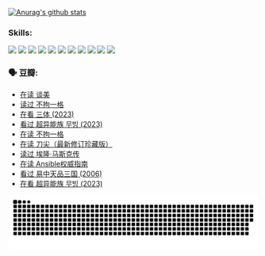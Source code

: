 
[![Anurag's github stats](https://github-readme-stats.vercel.app/api?username=w940853815)](https://github.com/anuraghazra/github-readme-stats)

### Skills:

<code><img height="32" src="https://cdn.jsdelivr.net/npm/simple-icons@v5/icons/python.svg"></code>
<code><img height="32" src="https://cdn.jsdelivr.net/npm/simple-icons@v5/icons/javascript.svg"></code>
<code><img height="32" src="https://cdn.jsdelivr.net/npm/simple-icons@v5/icons/django.svg"></code>
<code><img height="32" src="https://cdn.jsdelivr.net/npm/simple-icons@v5/icons/flask.svg"></code>
<code><img height="32" src="https://cdn.jsdelivr.net/npm/simple-icons@v5/icons/vuetify.svg"></code>
<code><img height="32" src="https://cdn.jsdelivr.net/npm/simple-icons@v5/icons/git.svg"></code>
<code><img height="32" src="https://cdn.jsdelivr.net/npm/simple-icons@v5/icons/docker.svg"></code>
<code><img height="32" src="https://cdn.jsdelivr.net/npm/simple-icons@v5/icons/postgresql.svg"></code>
<code><img height="32" src="https://cdn.jsdelivr.net/npm/simple-icons@v5/icons/elasticsearch.svg"></code>
<code><img height="32" src="https://cdn.jsdelivr.net/npm/simple-icons@v5/icons/macos.svg"></code>
<code><img height="32" src="https://cdn.jsdelivr.net/npm/simple-icons@v5/icons/linux.svg"></code>

### 🗣 豆瓣:

<!-- DOUBAN-ACTIVITIES:START -->
- [在读 谈美](https://www.douban.com/people/136069238/status/4560861771/?_i=12038618)
- [读过 不拘一格](https://www.douban.com/people/136069238/status/4560861445/?_i=12038618)
- [在看 三体‎ (2023)](https://www.douban.com/people/136069238/status/4558185093/?_i=12038618)
- [看过 超异能族 무빙‎ (2023)](https://www.douban.com/people/136069238/status/4556824186/?_i=12038618)
- [在读 不拘一格](https://www.douban.com/people/136069238/status/4541712161/?_i=12038618)
- [在读 刀尖（最新修订珍藏版）](https://www.douban.com/people/136069238/status/4541711339/?_i=12038618)
- [读过 埃隆·马斯克传](https://www.douban.com/people/136069238/status/4541710351/?_i=12038618)
- [在读 Ansible权威指南](https://www.douban.com/people/136069238/status/4539151450/?_i=12038618)
- [看过 易中天品三国‎ (2006)](https://www.douban.com/people/136069238/status/4529910812/?_i=12038618)
- [在看 超异能族 무빙‎ (2023)](https://www.douban.com/people/136069238/status/4527291077/?_i=12038618)
<!-- DOUBAN-ACTIVITIES:END -->


![Snake animation](https://raw.githubusercontent.com/w940853815/w940853815/output/github-contribution-grid-snake.svg)

<!--
**w940853815/w940853815** is a ✨ _special_ ✨ repository because its `README.md` (this file) appears on your GitHub profile.

Here are some ideas to get you started:

- 🔭 I’m currently working on ...
- 🌱 I’m currently learning ...
- 👯 I’m looking to collaborate on ...
- 🤔 I’m looking for help with ...
- 💬 Ask me about ...
- 📫 How to reach me: ...
- 😄 Pronouns: ...
- ⚡ Fun fact: ...
-->
